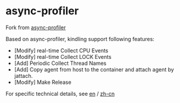 # async-profiler
Fork from [async-profiler](https://github.com/jvm-profiling-tools/async-profiler)

Based on async-profiler, kindling support following features:
* [Modify] real-time Collect CPU Events
* [Modify] real-time Collect LOCK Events
* [Add] Periodic Collect Thread Names
* [Add] Copy agent from host to the container and attach agent by jattach.
* [Modify] Make Release

For specific technical details, see [en](http://www.kindling.space:33215/project-1/doc-80/) / [zh-cn](http://www.kindling.space:33215/project-1/doc-79/)